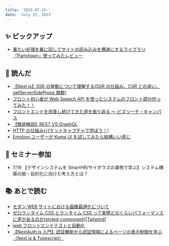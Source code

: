```yaml
---
title: '2023-07-15-'
date: 'July 15, 2023'
---
```


## ✨ ピックアップ

- [重たい処理を裏に回してサイトの読み込みを爆速にするライブラリ「Partytown」使ってみたレビュー](https://gigazine.net/news/20230510-partytown/)

## 👀 読んだ

- [【Next.js】SSR の挙動について理解する(SSR の仕組み、CSR との違い、getServerSideProps 関数)](https://qiita.com/marl0401/items/637c7309587305fb2f54)
- [フロント初心者が Web Speech API を使ったシステムのフロント部分作ってみた！！](https://qiita.com/yvngodowny/items/e101114168c054ff586a)
- [フロントエンドを改善し続けてきた道を振り返る 〜 ビズリーチ・キャンパス](https://engineering.visional.inc/blog/428/campus-frontend-improvement/)
- [【徹底解説】REST VS GraphQL](https://zenn.dev/nameless_sn/articles/the_differences_between_rest_and_gql)
- [HTTP の仕組み(パケットキャプチャで学ぼう！)](https://zenn.dev/masahiro_toba/books/3daf7dc0d5dfd7)
- [Emotion ユーザーが Kuma UI を試してみたら結構いい感じ](https://zenn.dev/yuneco/articles/kuma-ui-trial)

## 🚶 セミナー参加

- 7/19 【デザインシステムを SmartHR/サイボウズの事例で学ぶ】システム構築の脱・目的化に向けた考え方とは？

## 📚 あとで読む

- [モダン WEB サイトにおける画像最適化について](https://zenn.dev/hrbrain/articles/7f1d1d45f027c7)
- [ゼロランタイム CSS とランタイム CSS って実際どのくらいパフォーマンスに差があるのか[styled-component][Tailwind]](https://zenn.dev/maple_siro/articles/fd29bb6a051971)
- [web フロントエンドテストと自動化](https://speakerdeck.com/cybozuinsideout/web_frontend_testing_and_automation-2023?slide=27)
- [【NextAuth.js 入門】認証機能から認証情報によるページの表示制御を学ぶ（Next.js & Typescript）](https://zenn.dev/farstep/books/7a6eb67dd3bf1f)
